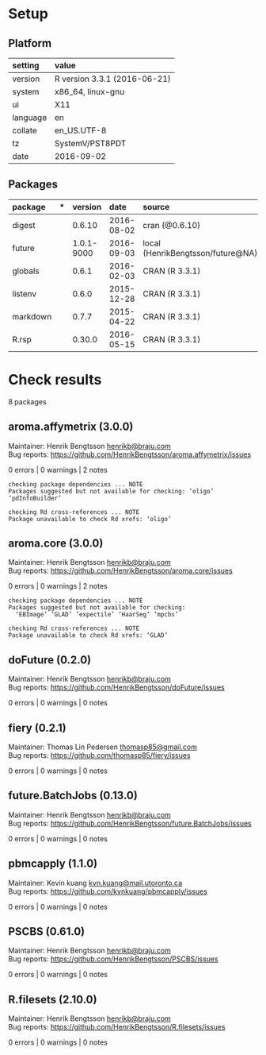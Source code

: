 # Setup

## Platform

|setting  |value                        |
|:--------|:----------------------------|
|version  |R version 3.3.1 (2016-06-21) |
|system   |x86_64, linux-gnu            |
|ui       |X11                          |
|language |en                           |
|collate  |en_US.UTF-8                  |
|tz       |SystemV/PST8PDT              |
|date     |2016-09-02                   |

## Packages

|package  |*  |version    |date       |source                            |
|:--------|:--|:----------|:----------|:---------------------------------|
|digest   |   |0.6.10     |2016-08-02 |cran (@0.6.10)                    |
|future   |   |1.0.1-9000 |2016-09-03 |local (HenrikBengtsson/future@NA) |
|globals  |   |0.6.1      |2016-02-03 |CRAN (R 3.3.1)                    |
|listenv  |   |0.6.0      |2015-12-28 |CRAN (R 3.3.1)                    |
|markdown |   |0.7.7      |2015-04-22 |CRAN (R 3.3.1)                    |
|R.rsp    |   |0.30.0     |2016-05-15 |CRAN (R 3.3.1)                    |

# Check results
8 packages

## aroma.affymetrix (3.0.0)
Maintainer: Henrik Bengtsson <henrikb@braju.com>  
Bug reports: https://github.com/HenrikBengtsson/aroma.affymetrix/issues

0 errors | 0 warnings | 2 notes

```
checking package dependencies ... NOTE
Packages suggested but not available for checking: ‘oligo’ ‘pdInfoBuilder’

checking Rd cross-references ... NOTE
Package unavailable to check Rd xrefs: ‘oligo’
```

## aroma.core (3.0.0)
Maintainer: Henrik Bengtsson <henrikb@braju.com>  
Bug reports: https://github.com/HenrikBengtsson/aroma.core/issues

0 errors | 0 warnings | 2 notes

```
checking package dependencies ... NOTE
Packages suggested but not available for checking:
  ‘EBImage’ ‘GLAD’ ‘expectile’ ‘HaarSeg’ ‘mpcbs’

checking Rd cross-references ... NOTE
Package unavailable to check Rd xrefs: ‘GLAD’
```

## doFuture (0.2.0)
Maintainer: Henrik Bengtsson <henrikb@braju.com>  
Bug reports: https://github.com/HenrikBengtsson/doFuture/issues

0 errors | 0 warnings | 0 notes

## fiery (0.2.1)
Maintainer: Thomas Lin Pedersen <thomasp85@gmail.com>  
Bug reports: https://github.com/thomasp85/fiery/issues

0 errors | 0 warnings | 0 notes

## future.BatchJobs (0.13.0)
Maintainer: Henrik Bengtsson <henrikb@braju.com>  
Bug reports: https://github.com/HenrikBengtsson/future.BatchJobs/issues

0 errors | 0 warnings | 0 notes

## pbmcapply (1.1.0)
Maintainer: Kevin kuang <kvn.kuang@mail.utoronto.ca>  
Bug reports: https://github.com/kvnkuang/pbmcapply/issues

0 errors | 0 warnings | 0 notes

## PSCBS (0.61.0)
Maintainer: Henrik Bengtsson <henrikb@braju.com>  
Bug reports: https://github.com/HenrikBengtsson/PSCBS/issues

0 errors | 0 warnings | 0 notes

## R.filesets (2.10.0)
Maintainer: Henrik Bengtsson <henrikb@braju.com>  
Bug reports: https://github.com/HenrikBengtsson/R.filesets/issues

0 errors | 0 warnings | 0 notes

